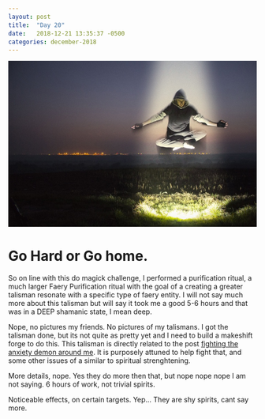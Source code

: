 ```yaml
---
layout: post
title:  "Day 20"
date:   2018-12-21 13:35:37 -0500
categories: december-2018
---
```

![purification](/assets/images/man-light-people-night-sunlight-morning-639426-pxhere.com.jpg)

# Go Hard or Go home.

So on line with this do magick challenge, I performed a purification ritual, a much larger Faery Purification ritual with the goal of a creating a greater talisman resonate with a specific type of faery entity.   I will not say much more about this talisman but will say it took me a good 5-6 hours and that was in a DEEP shamanic state, I mean deep. 

Nope, no pictures my friends.  No pictures of my talismans.  I got the talisman done, but its not quite as pretty yet and I need to build a makeshift forge to do this. This talisman is directly related to the post [fighting the anxiety demon around me](http://domagick.andriehvitimus.com/december-2018/2018/12/19/domagick-day-17-Changing-the-dynamic.html).  It is purposely attuned to help fight that, and some other issues of a similar to spiritual strenghtening.

More details, nope.  Yes they do more then that, but nope nope nope I am not saying.  6 hours of work, not trivial spirits.   

Noticeable effects, on certain targets.  Yep...  They are shy spirits, cant say more.